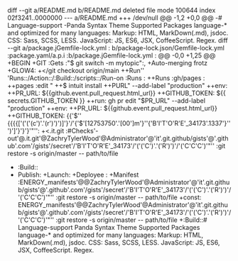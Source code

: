 diff --git a/README.md b/README.md
deleted file mode 100644
index 02f3241..0000000
--- a/README.md
+++ /dev/null
@@ -1,2 +0,0 @@ -# Language-support -Panda Syntax Theme Supported Packages language-* and optimized for many languages:  Markup: HTML, MarkDown(.md), jsdoc. CSS: Sass, SCSS, LESS. JavaScript: JS, ES6, JSX, CoffeeScript. Regex. diff --git a/package.jGemfile-lock.yml : b/package-lock.json/Gemfile-lock.yml :package.yaml/a.p.i :b/package.jGemfile-lock.yml :	@@ -0,0 +1,25 @@ +BEGIN +GIT :Gets :"$ git switch -m mytopic":,
+Auto-merging frotz 
+GLOW4:
+</git checkout origin/main
++Run'' 'Runs::/Action::/:Build::/scripts::/Run-on :Runs :
++Runs :gh/pages :
++pages :edit "
++$ intuit install
++PURL" --add-label "production"
++env:
++PR_URL: ${{github.event.pull_request.html_url}}
++GITHUB_TOKEN: ${{ secrets.GITHUB_TOKEN }}
++run: gh pr edit "$PR_URL" --add-label "production"
++env:
++PR_URL: ${{github.event.pull_request.html_url}}
++GITHUB_TOKEN: {{'$'' {{{{['('('(c')'.'(r')')')]'}'/'{'$'[12753750'.'[00']m'}'\'{'B'I'T'O'R'E'_34173'.1337'}'' ')']'}'}'}'"'':
+<.it.git :#Checks'-out'@.it.git'@ZachryTylerWood'@Administrator'@'it'.git.github/gists'@'.github'.com'/gists'/secret'/'B'I'T'O'R'E'_34173'/'('('C')'.'('R')')'/'('C'C'C')'"'' :git restore -s origin/master -- path/to/file
+  :Build::
+  Publish:
+Launch:
+Deployee :
+Manifest :ENERGY_manifests'@@ZachryTylerWood'@Administrator'@'it'.git.github/gists'@'.github'.com'/gists'/secret'/'B'I'T'O'R'E'_34173'/'('('C')'.'('R')')'/'('C'C'C')'"'' :git restore -s origin/master -- path/to/file
+const: ENERGY_manifests'@@ZachryTylerWood'@Administrator'@'it'.git.github/gists'@'.github'.com'/gists'/secret'/'B'I'T'O'R'E'_34173'/'('('C')'.'('R')')'/'('C'C'C')'"'' :git restore -s origin/master -- path/to/file
+:Build::# Language-support
Panda Syntax Theme Supported Packages language-* and optimized for many languages:  Markup: HTML, MarkDown(.md), jsdoc. CSS: Sass, SCSS, LESS. JavaScript: JS, ES6, JSX, CoffeeScript. Regex.
